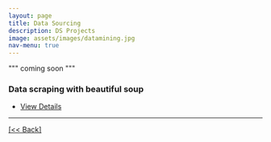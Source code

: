 ```yaml
---
layout: page
title: Data Sourcing
description: DS Projects
image: assets/images/datamining.jpg
nav-menu: true
---
```


""" coming soon """

### Data scraping with beautiful soup

<ul class="actions">
   <li><a href="https://cvanchieri.github.io/DSPortfolio/datascrapingbeautifulsoup.html" class="button next">View Details</a></li>
</ul>




---
[[<< Back]](https://cvanchieri.github.io/DSPortfolio)
